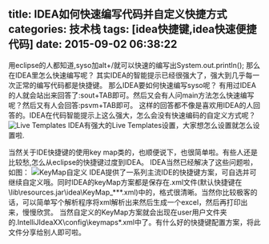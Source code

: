 title: IDEA如何快速编写代码并自定义快捷方式
categories: 技术栈
tags: [idea快捷键,idea快速便捷代码]
date: 2015-09-02 06:38:22
---
用eclipse的人都知道,syso加alt+/就可以快速的编写出System.out.println(); 那么在IDEA里怎么快速编写呢？
其实IDEA的智能提示已经很强大了，强大到几乎每一次正常的编写代码都是快捷键。
那么IDEA要如何快速编写syso呢？
有用过IDEA的人就会站出来回答了:sout+TAB即可。然后又会有人问main方法怎么快速编写呢？然后又有人会回答:psvm+TAB即可。
这样的回答都不像是喜欢用IDEA的人回答的。IDEA在代码智能提示上这么强大，怎么会没有快速编码的自定义方式呢？ 
![Live Templates][1]
IDEA有强大的Live Templates设置，大家想怎么设置就怎么设置啦.

当然关于IDE快捷键的使用key map类的，也顺便说下，也很简单啦。有些人还是比较愁,怎么从eclipse的快捷键过度到IDEA。
IDEA当然已经解决了这些问题啦，如图：
![KeyMap自定义][2]
IDEA提供了一系列主流IDE的快捷键方案，可自选并可继续自定义哦。同时IDEA的keyMap方案都是保存在.xml文件(默认快捷键在\lib\resources.jar\idea\KeyMap_***.xml)中的，格式很清晰。当然你比较极客的话，可以简单写个解析程序将xml解析出来然后生成一个excel，然后再打印出来，慢慢欣赏。
当然自定义的KeyMap方案就会出现在user用户文件夹的\.IntelliJIdeaXX\config\keymaps\*.xml中了。有什么好的快捷键配置方案，将此文件分享给别人即可啦。


  [1]: http://www.ghostsf.com/usr/uploads/2015/09/4165256313.jpg
  [2]: http://www.ghostsf.com/usr/uploads/2015/09/3893677072.jpg
